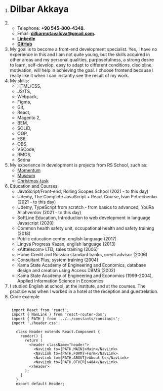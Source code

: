 1. # Dilbar Akkaya
1. + Telephone: **+90 545-800-4348.**
   + Email: **dilbarmutavalova@gmail.com.**
   + **[LinkedIn](https://www.linkedin.com/in/dilbar-akkaya/)**
   + **[GitHub](https://github.com/DilbarAkkaya)**
1. My goal is to become a front-end development specialist. Yes, I have no experience in this and I am not quite young, but the skills acquired in other areas and my personal qualities, purposefulness, a strong desire to learn, self-develop, easy to adapt to different conditions, discipline, motivation, will help in achieving the goal. I choose frontend because I really like it when I can instantly see the result of my work.
1. My skills: 
   * HTML/CSS,
   * JS/TS,
   * Webpack,
   * Figma, 
   * Git, 
   * React, 
   * Magento 2, 
   * BEM,
   * SOLID, 
   * OOP, 
   * ES6, 
   * OBS, 
   * VSCode, 
   * RMOS, 
   * Sedna
1. My experience in development is projects from RS School, such as:
   - [Momentum](https://github.com/DilbarAkkaya/RSSchool-projects/tree/momentum/momentum)
   - [Museum](https://github.com/DilbarAkkaya/RSSchool-projects/tree/museum-dom/museum-dom)
   - [Christmas-task](https://github.com/DilbarAkkaya/RSSchool-projects/tree/christmas--task)
1. Education and Courses
   + JavaScript/Front-end, Rolling Scopes School (2021 - to this day)
   + Udemy, The Complete JavaScript + React Course, Ivan Petrechenko (2021 - to this day)
   + Udemy, TypeScript from scratch - from basics to advanced, YouRa Allahverdov (2021 - to this day)
   + SoftLine Education, Introduction to web development in language Javascript (2020)
   + Common health safety unit, occupational health and safety training (2018)
   + Public education center, english language (2017)
   + Lingva Progress Kazan, english language (2013)
   + «Alttelecom» LTD, sales training (2006)
   + Home Credit and Russian standard banks, credit advisor (2006)
   + Consultant Plus, system training (2004)
   + Kama State Academy of Engineering and Economics, database design and creation using Access DBMS (2002)
   + Kama State Academy of Engineering and Economics (1999-2004), Applied Information Science in Economics
1. I studied English at school, at the institute, and at the courses. The practice was when I worked in a hotel at the reception and guestrelation.
1. Code example

```

    import React from 'react';
    import { NavLink } from 'react-router-dom';
    import { PATH } from '../../constants/constants';
    import './header.css';
   
      class Header extends React.Component {
        render() {
          return (
            <header className="header">
              <NavLink to={PATH.MAIN}>Main</NavLink>
              <NavLink to={PATH.FORM}>Form</NavLink>
              <NavLink to={PATH.ABOUT}>About Us</NavLink>
              <NavLink to={PATH.OTHER}>404</NavLink>
            </header>
          );
        }
      }
      export default Header;
         
```

